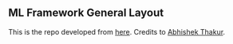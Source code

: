 ## ML Framework General Layout

This is the repo developed from [here](https://www.youtube.com/redirect?q=https%3A%2F%2Fgithub.com%2Fabhishekkrthakur%2Fe01&redir_token=m9nKMtbeXWSV7EpGWtceGRYhjzR8MTU3ODQwODEyMUAxNTc4MzIxNzIx&v=ArygUBY0QXw&event=video_description). Credits to [Abhishek Thakur](https://www.linkedin.com/in/abhisvnit/).